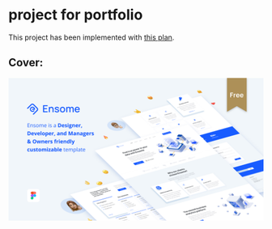 # project for portfolio

This project has been implemented with [this plan](https://www.figma.com/community/file/1183979279200310765).

## Cover:

<div style="display:flex;flex-wrap:wrap;">
<img src="https://raw.githubusercontent.com/hossein-nahali/CorporateTheme/master/screenshot/cover.png"/>
</div>